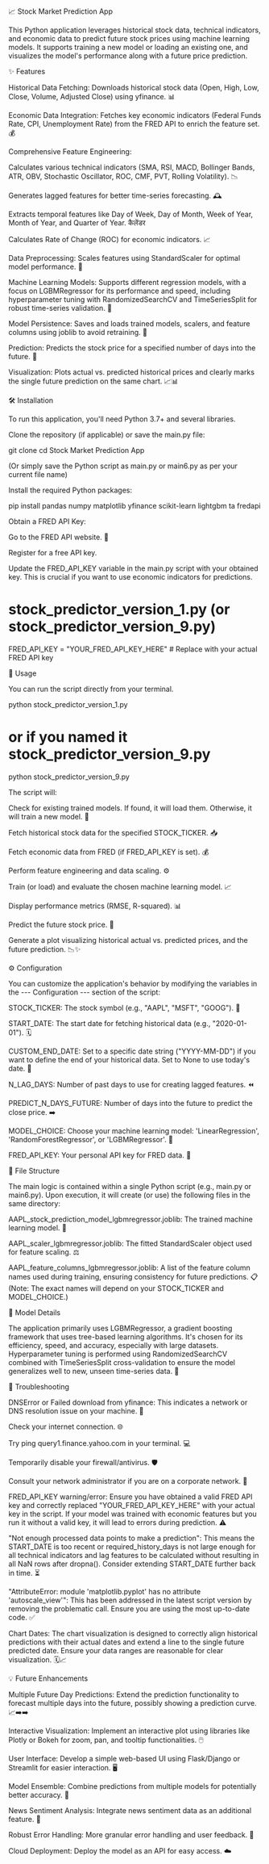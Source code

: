 📈 Stock Market Prediction App

This Python application leverages historical stock data, technical indicators, and economic data to predict future stock prices using machine learning models. It supports training a new model or loading an existing one, and visualizes the model's performance along with a future price prediction.

✨ Features

Historical Data Fetching: Downloads historical stock data (Open, High, Low, Close, Volume, Adjusted Close) using yfinance. 📊

Economic Data Integration: Fetches key economic indicators (Federal Funds Rate, CPI, Unemployment Rate) from the FRED API to enrich the feature set. 💰

Comprehensive Feature Engineering:

Calculates various technical indicators (SMA, RSI, MACD, Bollinger Bands, ATR, OBV, Stochastic Oscillator, ROC, CMF, PVT, Rolling Volatility). 📉

Generates lagged features for better time-series forecasting. 🕰️

Extracts temporal features like Day of Week, Day of Month, Week of Year, Month of Year, and Quarter of Year.  कैलेंडर

Calculates Rate of Change (ROC) for economic indicators. 📈

Data Preprocessing: Scales features using StandardScaler for optimal model performance. 🧹

Machine Learning Models: Supports different regression models, with a focus on LGBMRegressor for its performance and speed, including hyperparameter tuning with RandomizedSearchCV and TimeSeriesSplit for robust time-series validation. 🧠

Model Persistence: Saves and loads trained models, scalers, and feature columns using joblib to avoid retraining. 💾

Prediction: Predicts the stock price for a specified number of days into the future. 🔮

Visualization: Plots actual vs. predicted historical prices and clearly marks the single future prediction on the same chart. 📈📊

🛠️ Installation

To run this application, you'll need Python 3.7+ and several libraries.

Clone the repository (if applicable) or save the main.py file:

git clone <repository-url>
cd Stock Market Prediction App

(Or simply save the Python script as main.py or main6.py as per your current file name)

Install the required Python packages:

pip install pandas numpy matplotlib yfinance scikit-learn lightgbm ta fredapi

Obtain a FRED API Key:

Go to the FRED API website. 🔑

Register for a free API key.

Update the FRED_API_KEY variable in the main.py script with your obtained key. This is crucial if you want to use economic indicators for predictions.

# stock_predictor_version_1.py (or stock_predictor_version_9.py)
FRED_API_KEY = "YOUR_FRED_API_KEY_HERE" # Replace with your actual FRED API key

🚀 Usage

You can run the script directly from your terminal.

python stock_predictor_version_1.py
# or if you named it stock_predictor_version_9.py
python stock_predictor_version_9.py

The script will:

Check for existing trained models. If found, it will load them. Otherwise, it will train a new model. 🔄

Fetch historical stock data for the specified STOCK_TICKER. 📥

Fetch economic data from FRED (if FRED_API_KEY is set). 💰

Perform feature engineering and data scaling. ⚙️

Train (or load) and evaluate the chosen machine learning model. 📈

Display performance metrics (RMSE, R-squared). 📊

Predict the future stock price. 🔮

Generate a plot visualizing historical actual vs. predicted prices, and the future prediction. 📉✨

⚙️ Configuration

You can customize the application's behavior by modifying the variables in the --- Configuration --- section of the script:

STOCK_TICKER: The stock symbol (e.g., "AAPL", "MSFT", "GOOG"). 🍎

START_DATE: The start date for fetching historical data (e.g., "2020-01-01"). 🗓️

CUSTOM_END_DATE: Set to a specific date string ("YYYY-MM-DD") if you want to define the end of your historical data. Set to None to use today's date. 📅

N_LAG_DAYS: Number of past days to use for creating lagged features. ⏪

PREDICT_N_DAYS_FUTURE: Number of days into the future to predict the close price. ➡️

MODEL_CHOICE: Choose your machine learning model: 'LinearRegression', 'RandomForestRegressor', or 'LGBMRegressor'. 🤖

FRED_API_KEY: Your personal API key for FRED data. 🔑

📂 File Structure

The main logic is contained within a single Python script (e.g., main.py or main6.py).
Upon execution, it will create (or use) the following files in the same directory:

AAPL_stock_prediction_model_lgbmregressor.joblib: The trained machine learning model. 💾

AAPL_scaler_lgbmregressor.joblib: The fitted StandardScaler object used for feature scaling. ⚖️

AAPL_feature_columns_lgbmregressor.joblib: A list of the feature column names used during training, ensuring consistency for future predictions. 📋
(Note: The exact names will depend on your STOCK_TICKER and MODEL_CHOICE.)

🧠 Model Details

The application primarily uses LGBMRegressor, a gradient boosting framework that uses tree-based learning algorithms. It's chosen for its efficiency, speed, and accuracy, especially with large datasets. Hyperparameter tuning is performed using RandomizedSearchCV combined with TimeSeriesSplit cross-validation to ensure the model generalizes well to new, unseen time-series data. 🚀

🚧 Troubleshooting

DNSError or Failed download from yfinance: This indicates a network or DNS resolution issue on your machine. 📡

Check your internet connection. 🌐

Try ping query1.finance.yahoo.com in your terminal. 💻

Temporarily disable your firewall/antivirus. 🛡️

Consult your network administrator if you are on a corporate network. 🏢

FRED_API_KEY warning/error: Ensure you have obtained a valid FRED API key and correctly replaced "YOUR_FRED_API_KEY_HERE" with your actual key in the script. If your model was trained with economic features but you run it without a valid key, it will lead to errors during prediction. ⚠️

"Not enough processed data points to make a prediction": This means the START_DATE is too recent or required_history_days is not large enough for all technical indicators and lag features to be calculated without resulting in all NaN rows after dropna(). Consider extending START_DATE further back in time. ⏳

"AttributeError: module 'matplotlib.pyplot' has no attribute 'autoscale_view'": This has been addressed in the latest script version by removing the problematic call. Ensure you are using the most up-to-date code. ✅

Chart Dates: The chart visualization is designed to correctly align historical predictions with their actual dates and extend a line to the single future predicted date. Ensure your data ranges are reasonable for clear visualization. 🗓️📈

💡 Future Enhancements

Multiple Future Day Predictions: Extend the prediction functionality to forecast multiple days into the future, possibly showing a prediction curve. 📈➡️➡️

Interactive Visualization: Implement an interactive plot using libraries like Plotly or Bokeh for zoom, pan, and tooltip functionalities. 🖱️

User Interface: Develop a simple web-based UI using Flask/Django or Streamlit for easier interaction. 🖥️

Model Ensemble: Combine predictions from multiple models for potentially better accuracy. 🤝

News Sentiment Analysis: Integrate news sentiment data as an additional feature. 📰

Robust Error Handling: More granular error handling and user feedback. 🐛

Cloud Deployment: Deploy the model as an API for easy access. ☁️